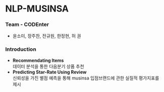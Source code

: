 # NLP-MUSINSA
### Team - CODEnter
* 윤소미, 장주찬, 전규원, 한정현, 허 권
### Introduction
* **Recommendating Items**   
데이터 분석을 통한 다음분기 상품 추천   
* **Predicting Star-Rate Using Review**   
신뢰성을 가진 별점 예측을 통해 musinsa 입점브랜드에 관한 실질적 평가지표를 제시

